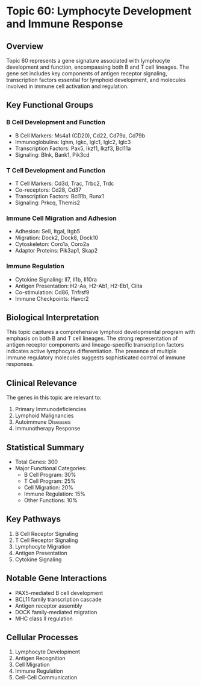 # Topic 60: Lymphocyte Development and Immune Response

## Overview
Topic 60 represents a gene signature associated with lymphocyte development and function, encompassing both B and T cell lineages. The gene set includes key components of antigen receptor signaling, transcription factors essential for lymphoid development, and molecules involved in immune cell activation and regulation.

## Key Functional Groups

### B Cell Development and Function
- B Cell Markers: Ms4a1 (CD20), Cd22, Cd79a, Cd79b
- Immunoglobulins: Ighm, Igkc, Iglc1, Iglc2, Iglc3
- Transcription Factors: Pax5, Ikzf1, Ikzf3, Bcl11a
- Signaling: Blnk, Bank1, Pik3cd

### T Cell Development and Function
- T Cell Markers: Cd3d, Trac, Trbc2, Trdc
- Co-receptors: Cd28, Cd37
- Transcription Factors: Bcl11b, Runx1
- Signaling: Prkcq, Themis2

### Immune Cell Migration and Adhesion
- Adhesion: Sell, Itgal, Itgb5
- Migration: Dock2, Dock8, Dock10
- Cytoskeleton: Coro1a, Coro2a
- Adaptor Proteins: Pik3ap1, Skap2

### Immune Regulation
- Cytokine Signaling: Il7, Il1b, Il10ra
- Antigen Presentation: H2-Aa, H2-Ab1, H2-Eb1, Ciita
- Co-stimulation: Cd86, Tnfrsf9
- Immune Checkpoints: Havcr2

## Biological Interpretation
This topic captures a comprehensive lymphoid developmental program with emphasis on both B and T cell lineages. The strong representation of antigen receptor components and lineage-specific transcription factors indicates active lymphocyte differentiation. The presence of multiple immune regulatory molecules suggests sophisticated control of immune responses.

## Clinical Relevance
The genes in this topic are relevant to:
1. Primary Immunodeficiencies
2. Lymphoid Malignancies
3. Autoimmune Diseases
4. Immunotherapy Response

## Statistical Summary
- Total Genes: 300
- Major Functional Categories:
  * B Cell Program: 30%
  * T Cell Program: 25%
  * Cell Migration: 20%
  * Immune Regulation: 15%
  * Other Functions: 10%

## Key Pathways
1. B Cell Receptor Signaling
2. T Cell Receptor Signaling
3. Lymphocyte Migration
4. Antigen Presentation
5. Cytokine Signaling

## Notable Gene Interactions
- PAX5-mediated B cell development
- BCL11 family transcription cascade
- Antigen receptor assembly
- DOCK family-mediated migration
- MHC class II regulation

## Cellular Processes
1. Lymphocyte Development
2. Antigen Recognition
3. Cell Migration
4. Immune Regulation
5. Cell-Cell Communication 